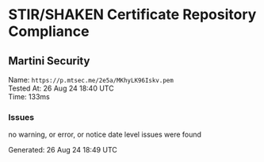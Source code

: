 # STIR/SHAKEN Certificate Repository Compliance

## Martini Security

Name: `https://p.mtsec.me/2e5a/MKhyLK96Iskv.pem`\
Tested At: 26 Aug 24 18:40 UTC\
Time: 133ms

### Issues

no warning, or error, or notice date level issues were found

Generated: 26 Aug 24 18:49 UTC